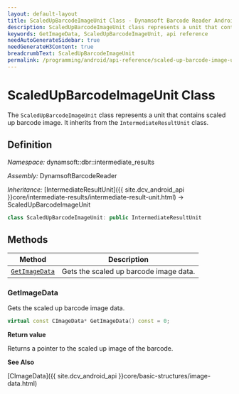 ```yaml
---
layout: default-layout
title: ScaledUpBarcodeImageUnit Class - Dynamsoft Barcode Reader Android Edition
description: ScaledUpBarcodeImageUnit class represents a unit that contains scaled up barcode image. It inherits from the IntermediateResultUnit class.
keywords: GetImageData, ScaledUpBarcodeImageUnit, api reference
needAutoGenerateSidebar: true
needGenerateH3Content: true
breadcrumbText: ScaledUpBarcodeImageUnit
permalink: /programming/android/api-reference/scaled-up-barcode-image-unit.html
---
```


# ScaledUpBarcodeImageUnit Class

The `ScaledUpBarcodeImageUnit` class represents a unit that contains scaled up barcode image. It inherits from the `IntermediateResultUnit` class.

## Definition

*Namespace:* dynamsoft::dbr::intermediate_results

*Assembly:* DynamsoftBarcodeReader

*Inheritance:* [IntermediateResultUnit]({{ site.dcv_android_api }}core/intermediate-results/intermediate-result-unit.html) -> ScaledUpBarcodeImageUnit

```cpp
class ScaledUpBarcodeImageUnit: public IntermediateResultUnit
```

## Methods

| Method                            | Description |
|-----------------------------------|-------------|
| [`GetImageData`](#getimagedata)           | Gets the scaled up barcode image data.|


### GetImageData

Gets the scaled up barcode image data.

```cpp
virtual const CImageData* GetImageData() const = 0;
```

**Return value**

Returns a pointer to the scaled up image of the barcode.

**See Also**

[CImageData]({{ site.dcv_android_api }}core/basic-structures/image-data.html)
